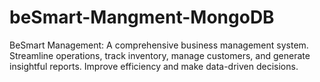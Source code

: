 # beSmart-Mangment-MongoDB
BeSmart Management: A comprehensive business management system. Streamline operations, track inventory, manage customers, and generate insightful reports. Improve efficiency and make data-driven decisions.
